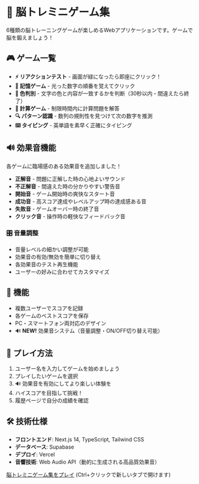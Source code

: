 # 🧠 脳トレミニゲーム集

6種類の脳トレーニングゲームが楽しめるWebアプリケーションです。ゲームで脳を鍛えましょう！

## 🎮 ゲーム一覧

- **⚡ リアクションテスト** - 画面が緑になったら即座にクリック！
- **🧠 記憶ゲーム** - 光った数字の順番を覚えてクリック
- **🎨 色判別** - 文字の色と内容が一致するかを判断（30秒以内・間違えたら終了）
- **🔢 計算ゲーム** - 制限時間内に計算問題を解答
- **🔍 パターン認識** - 数列の規則性を見つけて次の数字を推測
- **⌨️ タイピング** - 英単語を素早く正確にタイピング

## 🔊 効果音機能

各ゲームに臨場感のある効果音を追加しました！

- **正解音** - 問題に正解した時の心地よいサウンド
- **不正解音** - 間違えた時の分かりやすい警告音
- **開始音** - ゲーム開始時の爽快なスタート音
- **成功音** - 高スコア達成やレベルアップ時の達成感ある音
- **失敗音** - ゲームオーバー時の終了音
- **クリック音** - 操作時の軽快なフィードバック音

### 🎛️ 音量調整

- 音量レベルの細かい調整が可能
- 効果音の有効/無効を簡単に切り替え
- 各効果音のテスト再生機能
- ユーザーの好みに合わせてカスタマイズ

## 👤 機能

- 複数ユーザーでスコアを記録
- 各ゲームのベストスコアを保存
- PC・スマートフォン両対応のデザイン
- 🔊 **NEW!** 効果音システム（音量調整・ON/OFF切り替え可能）

## 📱 プレイ方法

1. ユーザー名を入力してゲームを始めましょう
2. プレイしたいゲームを選択
3. 🔊 効果音を有効にしてより楽しい体験を
4. ハイスコアを目指して挑戦！
5. 履歴ページで自分の成績を確認

## 🛠️ 技術仕様

- **フロントエンド**: Next.js 14, TypeScript, Tailwind CSS
- **データベース**: Supabase
- **デプロイ**: Vercel
- **音響技術**: Web Audio API（動的に生成される高品質効果音）

[脳トレミニゲーム集をプレイ](https://brain-games-app.vercel.app) (Ctrl+クリックで新しいタブで開けます)

